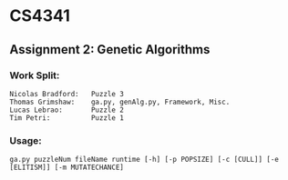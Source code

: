 # CS4341
## Assignment 2: Genetic Algorithms

### Work Split:
	Nicolas Bradford:	Puzzle 3
	Thomas Grimshaw:	ga.py, genAlg.py, Framework, Misc.
	Lucas Lebrao:		Puzzle 2
	Tim Petri:			Puzzle 1

### Usage:
	ga.py puzzleNum fileName runtime [-h] [-p POPSIZE] [-c [CULL]] [-e [ELITISM]] [-m MUTATECHANCE]
             
